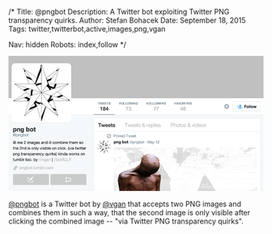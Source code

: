 /*
Title: @pngbot
Description: A Twitter bot exploiting Twitter PNG transparency quirks.
Author: Stefan Bohacek
Date: September 18, 2015
Tags: twitter,twitterbot,active,images,png,vgan

Nav: hidden
Robots: index,follow
*/

[![](/content/bots/twitterbots/images/pngbot.png)](https://twitter.com/pngbot)

[@pngbot](https://twitter.com/pngbot) is a Twitter bot by [@vgan](https://twitter.com/vgan) that accepts two PNG images and combines them in such a way, that the second image is only visible after clicking the combined image -- "via Twitter PNG transparency quirks".
